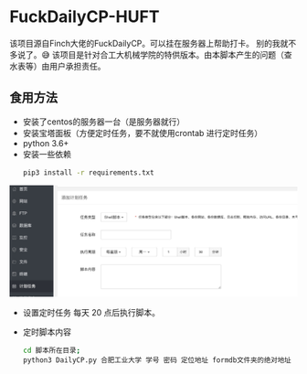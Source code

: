 # FuckDailyCP-HUFT
该项目源自Finch大佬的FuckDailyCP。可以挂在服务器上帮助打卡。 别的我就不多说了。😅 
该项目是针对合工大机械学院的特供版本。由本脚本产生的问题（查水表等）由用户承担责任。

## 食用方法

* 安装了centos的服务器一台（是服务器就行）
* 安装宝塔面板（方便定时任务，要不就使用crontab 进行定时任务）
* python 3.6+
* 安装一些依赖
    ```bash
    pip3 install -r requirements.txt
    ```

![image-20201224213047797](doc/image-20201224213047797.png)

* 设置定时任务 每天 20 点后执行脚本。

* 定时脚本内容
    ```bash
    cd 脚本所在目录;
    python3 DailyCP.py 合肥工业大学 学号 密码 定位地址 formdb文件夹的绝对地址
    ```
